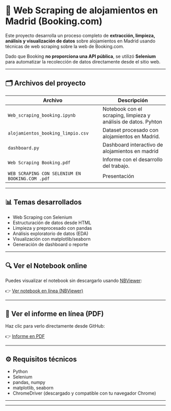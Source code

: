 # 🏨 Web Scraping de alojamientos en Madrid (Booking.com)

Este proyecto desarrolla un proceso completo de **extracción, limpieza, análisis y visualización de datos** sobre alojamientos en Madrid usando técnicas de web scraping sobre la web de Booking.com.

Dado que Booking **no proporciona una API pública**, se utilizó **Selenium** para automatizar la recolección de datos directamente desde el sitio web.

---

## 🗂 Archivos del proyecto

| Archivo                                | Descripción                                                                 |
|----------------------------------------|-----------------------------------------------------------------------------|
| `Web_scraping_booking.ipynb`           | Notebook con el scraping, limpieza y análisis de datos. Pyhton                   |
| `alojamientos_booking_limpio.csv`      | Dataset procesado con alojamientos en Madrid.                              |
| `dashboard.py`                         | Dashboard interactivo de alojamientos en madrid          |
| `Web Scraping Booking.pdf`             | Informe  con el desarrollo del trabajo.                              |
| `WEB SCRAPING CON SELENIUM EN BOOKING.COM .pdf` | Presentación        |

---

## 📊 Temas desarrollados

- Web Scraping con Selenium
- Estructuración de datos desde HTML
- Limpieza y preprocesado con pandas
- Análisis exploratorio de datos (EDA)
- Visualización con matplotlib/seaborn
- Generación de dashboard o reporte

---

## 🔍 Ver el Notebook online

Puedes visualizar el notebook sin descargarlo usando [NBViewer](https://nbviewer.org/):

👉 [Ver notebook en línea (NBViewer)](https://nbviewer.org/github/AlexandroBG/booking-madrid-webscraping/blob/main/Web_scraping_booking.ipynb)

---

## 📄 Ver el informe en línea (PDF)

Haz clic para verlo directamente desde GitHub:

👉 [Informe en PDF](https://github.com/AlexandroBG/booking-madrid-webscraping/blob/main/Web%20Scraping%20Booking.pdf)

---

## ⚙️ Requisitos técnicos

- Python 
- Selenium
- pandas, numpy
- matplotlib, seaborn
- ChromeDriver (descargado y compatible con tu navegador Chrome)

---



---
